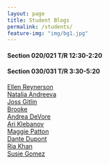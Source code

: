 ```yaml
---
layout: page
title: Student Blogs
permalink: /students/
feature-img: "img/bg1.jpg"
---
```


#### Section 020/021 T/R 12:30-2:20


#### Section 030/031 T/R 3:30-5:20

[Ellen Reynerson](https://reynersonobject17.wordpress.com/)<br>
[Natalia Andreeva](https://naan3678.wordpress.com/)<br>
[Joss Gitlin](jossobject.wordpress.com)<br>
[Brooke](https://brookesobject.wordpress.com/)<br>
[Andrea DeVore](andreaobject.wordpress.com)<br>
[Ari Klebanov](https://ariobjectjournal.wordpress.com/)<br>
[Maggie Patton](https://littleformulations.wordpress.com/category/object/)<br>
[Dante Dupont](https://dupontprojectjournal.wordpress.com/)<br>
[Ria Khan](Friakblog.wordpress.com)<br>
[Susie Gomez](https://sgomezburgos.com/category/object/)<br>
